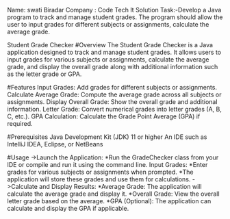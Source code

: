Name: swati Biradar
Company : Code Tech It Solution
Task:-Develop a Java program to track and manage student grades. The
program should allow the user to input grades for different subjects or
assignments, calculate the average grade.

Student Grade Checker
#Overview
The Student Grade Checker is a Java application designed to track and manage student grades. It allows users to input grades for various subjects or assignments, calculate the average grade, and display the overall grade along with additional information such as the letter grade or GPA.

#Features
Input Grades: Add grades for different subjects or assignments.
Calculate Average Grade: Compute the average grade across all subjects or assignments.
Display Overall Grade: Show the overall grade and additional information.
Letter Grade: Convert numerical grades into letter grades (A, B, C, etc.).
GPA Calculation: Calculate the Grade Point Average (GPA) if required.

#Prerequisites
Java Development Kit (JDK) 11 or higher
An IDE such as IntelliJ IDEA, Eclipse, or NetBeans

#Usage
->Launch the Application:
*Run the GradeChecker class from your IDE or compile and run it using the command line.
Input Grades:
*Enter grades for various subjects or assignments when prompted.
*The application will store these grades and use them for calculations.
->Calculate and Display Results:
*Average Grade: The application will calculate the average grade and display it.
*Overall Grade: View the overall letter grade based on the average.
*GPA (Optional): The application can calculate and display the GPA if applicable.

